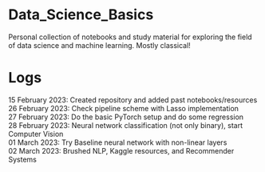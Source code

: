 # Data_Science_Basics

Personal collection of notebooks and study material for exploring the field of data science and machine learning. Mostly classical! 


# Logs

15 February 2023: Created repository and added past notebooks/resources  <br />
26 February 2023: Check pipeline scheme with Lasso implementation  <br />
27 February 2023: Do the basic PyTorch setup and do some regression <br />
28 February 2023: Neural network classification (not only binary), start Computer Vision  <br />
01 March 2023: Try Baseline neural network with non-linear layers <br />
02 March 2023: Brushed NLP, Kaggle resources, and Recommender Systems <br />



